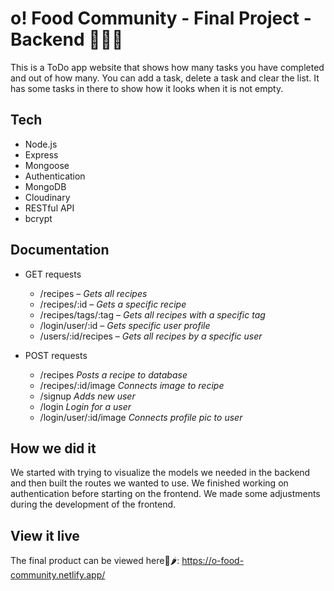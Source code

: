 # o! Food Community - Final Project - Backend 🌟🍔🏅

This is a ToDo app website that shows how many tasks you have completed and out of how many. You can add a task, delete a task and clear the list. It has some tasks in there to show how it looks when it is not empty. 

## Tech

- Node.js
- Express
- Mongoose
- Authentication
- MongoDB
- Cloudinary
- RESTful API
- bcrypt

## Documentation

- GET requests
  * /recipes – *Gets all recipes*
  * /recipes/:id – *Gets a specific recipe*
  * /recipes/tags/:tag – *Gets all recipes with a specific tag*
  * /login/user/:id – *Gets specific user profile*
  * /users/:id/recipes – *Gets all recipes by a specific user*

- POST requests
  * /recipes *Posts a recipe to database*
  * /recipes/:id/image *Connects image to recipe*
  * /signup *Adds new user*
  * /login *Login for a user*
  * /login/user/:id/image *Connects profile pic to user*

## How we did it

We started with trying to visualize the models we needed in the backend and then built the routes we wanted to use. We finished working on authentication before starting on the frontend. We made some adjustments during the development of the frontend.  

## View it live

The final product can be viewed here👀🌶: 
https://o-food-community.netlify.app/
